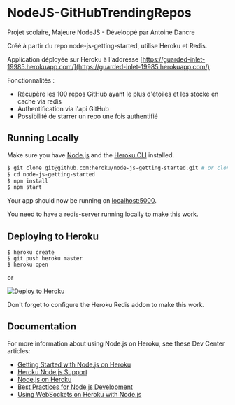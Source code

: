 # NodeJS-GitHubTrendingRepos

Projet scolaire, Majeure NodeJS - Développé par Antoine Dancre

Créé à partir du repo node-js-getting-started, utilise Heroku et Redis.

Application déployée sur Heroku à l'addresse [https://guarded-inlet-19985.herokuapp.com/](https://guarded-inlet-19985.herokuapp.com/)

Fonctionnalités :
- Récupère les 100 repos GitHub ayant le plus d'étoiles et les stocke en cache via redis
- Authentification via l'api GitHub
- Possibilité de starrer un repo une fois authentifié


## Running Locally

Make sure you have [Node.js](http://nodejs.org/) and the [Heroku CLI](https://cli.heroku.com/) installed.

```sh
$ git clone git@github.com:heroku/node-js-getting-started.git # or clone your own fork
$ cd node-js-getting-started
$ npm install
$ npm start
```

Your app should now be running on [localhost:5000](http://localhost:5000/).

You need to have a redis-server running locally to make this work.

## Deploying to Heroku

```
$ heroku create
$ git push heroku master
$ heroku open
```
or

[![Deploy to Heroku](https://www.herokucdn.com/deploy/button.png)](https://heroku.com/deploy)

Don't forget to configure the Heroku Redis addon to make this work.

## Documentation

For more information about using Node.js on Heroku, see these Dev Center articles:

- [Getting Started with Node.js on Heroku](https://devcenter.heroku.com/articles/getting-started-with-nodejs)
- [Heroku Node.js Support](https://devcenter.heroku.com/articles/nodejs-support)
- [Node.js on Heroku](https://devcenter.heroku.com/categories/nodejs)
- [Best Practices for Node.js Development](https://devcenter.heroku.com/articles/node-best-practices)
- [Using WebSockets on Heroku with Node.js](https://devcenter.heroku.com/articles/node-websockets)
